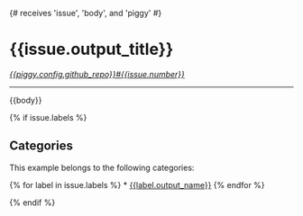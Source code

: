 {# receives 'issue', 'body', and 'piggy' #}
# {{issue.output_title}}

*[{{piggy.config.github_repo}}#{{issue.number}}](https://github.com/{{piggy.config.github_repo}}/issues/{{issue.number}})*

---

{{body}}

{% if issue.labels %}
## Categories

This example belongs to the following categories:

{% for label in issue.labels %} * [{{label.output_name}}]({{label.output_filename}})
{% endfor %}

{% endif %}

